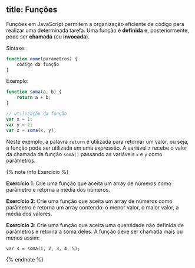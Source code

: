 title: Funções
---
Funções em JavaScript permitem a organização eficiente de código para realizar uma determinada tarefa. Uma função é **definida** e, posteriormente, pode ser **chamada** (ou **invocada**).

Sintaxe:

```javascript
function nome(parametros) {
    código da função
}
```

Exemplo:

```javascript
function soma(a, b) {
    return a + b; 
}

// utilização da função
var x = 1;
var y = 2;
var z = soma(x, y);
```

Neste exemplo, a palavra `return` é utilizada para retornar um valor, ou seja, a função pode ser utilizada em uma expressão. A variável `z` recebe o valor da chamada da função `soma()` passando as variáveis `x` e `y` como parâmetros.

{% note info Exercício %}

**Exercício 1**: Crie uma função que aceita um array de números como parâmetro e retorna a média dos números.

**Exercício 2**: Crie uma função que aceita um array de números como parâmetro e retorna um array contendo: o menor valor, o maior valor, a média dos valores.

**Exercício 3**: Crie uma função que aceita uma quantidade não definida de parâmetros e retorna a soma deles. A função deve ser chamada mais ou menos assim:

`var s = soma(1, 2, 3, 4, 5);`    

{% endnote %}